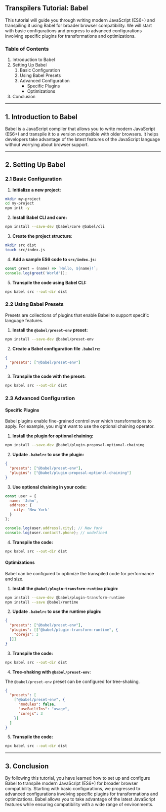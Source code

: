 ## Transpilers Tutorial: Babel

This tutorial will guide you through writing modern JavaScript (ES6+) and transpiling it using Babel for broader browser compatibility. We will start with basic configurations and progress to advanced configurations involving specific plugins for transformations and optimizations.

### Table of Contents

1. Introduction to Babel
2. Setting Up Babel
    1. Basic Configuration
    2. Using Babel Presets
    3. Advanced Configuration
        - Specific Plugins
        - Optimizations
3. Conclusion

---

## 1. Introduction to Babel

Babel is a JavaScript compiler that allows you to write modern JavaScript (ES6+) and transpile it to a version compatible with older browsers. It helps developers take advantage of the latest features of the JavaScript language without worrying about browser support.

---

## 2. Setting Up Babel

### 2.1 Basic Configuration

1. **Initialize a new project:**

```sh
mkdir my-project
cd my-project
npm init -y
```

2. **Install Babel CLI and core:**

```sh
npm install --save-dev @babel/core @babel/cli
```

3. **Create the project structure:**

```sh
mkdir src dist
touch src/index.js
```

4. **Add a sample ES6 code to `src/index.js`:**

```js
const greet = (name) => `Hello, ${name}!`;
console.log(greet('World'));
```

5. **Transpile the code using Babel CLI:**

```sh
npx babel src --out-dir dist
```

### 2.2 Using Babel Presets

Presets are collections of plugins that enable Babel to support specific language features.

1. **Install the `@babel/preset-env` preset:**

```sh
npm install --save-dev @babel/preset-env
```

2. **Create a Babel configuration file `.babelrc`:**

```json
{
  "presets": ["@babel/preset-env"]
}
```

3. **Transpile the code with the preset:**

```sh
npx babel src --out-dir dist
```

### 2.3 Advanced Configuration

#### Specific Plugins

Babel plugins enable fine-grained control over which transformations to apply. For example, you might want to use the optional chaining operator.

1. **Install the plugin for optional chaining:**

```sh
npm install --save-dev @babel/plugin-proposal-optional-chaining
```

2. **Update `.babelrc` to use the plugin:**

```json
{
  "presets": ["@babel/preset-env"],
  "plugins": ["@babel/plugin-proposal-optional-chaining"]
}
```

3. **Use optional chaining in your code:**

```js
const user = {
  name: 'John',
  address: {
    city: 'New York'
  }
};

console.log(user.address?.city); // New York
console.log(user.contact?.phone); // undefined
```

4. **Transpile the code:**

```sh
npx babel src --out-dir dist
```

#### Optimizations

Babel can be configured to optimize the transpiled code for performance and size.

1. **Install the `@babel/plugin-transform-runtime` plugin:**

```sh
npm install --save-dev @babel/plugin-transform-runtime
npm install --save @babel/runtime
```

2. **Update `.babelrc` to use the runtime plugin:**

```json
{
  "presets": ["@babel/preset-env"],
  "plugins": [["@babel/plugin-transform-runtime", {
    "corejs": 3
  }]]
}
```

3. **Transpile the code:**

```sh
npx babel src --out-dir dist
```

4. **Tree-shaking with `@babel/preset-env`:**

The `@babel/preset-env` preset can be configured for tree-shaking.

```json
{
  "presets": [
    ["@babel/preset-env", {
      "modules": false,
      "useBuiltIns": "usage",
      "corejs": 3
    }]
  ]
}
```

5. **Transpile the code:**

```sh
npx babel src --out-dir dist
```

---

## 3. Conclusion

By following this tutorial, you have learned how to set up and configure Babel to transpile modern JavaScript (ES6+) for broader browser compatibility. Starting with basic configurations, we progressed to advanced configurations involving specific plugins for transformations and optimizations. Babel allows you to take advantage of the latest JavaScript features while ensuring compatibility with a wide range of environments.